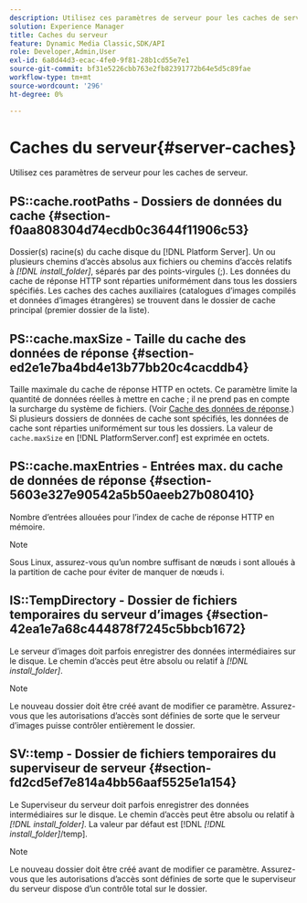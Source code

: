 ```yaml
---
description: Utilisez ces paramètres de serveur pour les caches de serveur.
solution: Experience Manager
title: Caches du serveur
feature: Dynamic Media Classic,SDK/API
role: Developer,Admin,User
exl-id: 6a8d44d3-ecac-4fe0-9f81-28b1cd55e7e1
source-git-commit: bf31e5226cbb763e2fb82391772b64e5d5c89fae
workflow-type: tm+mt
source-wordcount: '296'
ht-degree: 0%

---
```


# Caches du serveur{#server-caches}

Utilisez ces paramètres de serveur pour les caches de serveur.

## PS::cache.rootPaths - Dossiers de données du cache {#section-f0aa808304d74ecdb0c3644f11906c53}

Dossier(s) racine(s) du cache disque du [!DNL Platform Server]. Un ou plusieurs chemins d’accès absolus aux fichiers ou chemins d’accès relatifs à *[!DNL install_folder]*, séparés par des points-virgules (;). Les données du cache de réponse HTTP sont réparties uniformément dans tous les dossiers spécifiés. Les caches des caches auxiliaires (catalogues d’images compilés et données d’images étrangères) se trouvent dans le dossier de cache principal (premier dossier de la liste).

## PS::cache.maxSize - Taille du cache des données de réponse {#section-ed2e1e7ba4bd4e13b77bb20c4cacddb4}

Taille maximale du cache de réponse HTTP en octets. Ce paramètre limite la quantité de données réelles à mettre en cache ; il ne prend pas en compte la surcharge du système de fichiers. (Voir [Cache des données de réponse](../../../../is-api/image-serving-api-ref/c-configuration-and-administration/c-data-caches/c-response-data-cache.md#concept-81ea996c242441f2a69f7e9d9b3a29ca).) Si plusieurs dossiers de données de cache sont spécifiés, les données de cache sont réparties uniformément sur tous les dossiers. La valeur de `cache.maxSize` en [!DNL PlatformServer.conf] est exprimée en octets.

## PS::cache.maxEntries - Entrées max. du cache de données de réponse {#section-5603e327e90542a5b50aeeb27b080410}

Nombre d’entrées allouées pour l’index de cache de réponse HTTP en mémoire.

>[!NOTE]
>
>Sous Linux, assurez-vous qu’un nombre suffisant de nœuds i sont alloués à la partition de cache pour éviter de manquer de nœuds i.

## IS::TempDirectory - Dossier de fichiers temporaires du serveur d’images {#section-42ea1e7a68c444878f7245c5bbcb1672}

Le serveur d’images doit parfois enregistrer des données intermédiaires sur le disque. Le chemin d’accès peut être absolu ou relatif à *[!DNL install_folder]*.

>[!NOTE]
>
>Le nouveau dossier doit être créé avant de modifier ce paramètre. Assurez-vous que les autorisations d’accès sont définies de sorte que le serveur d’images puisse contrôler entièrement le dossier.

## SV::temp - Dossier de fichiers temporaires du superviseur de serveur {#section-fd2cd5ef7e814a4bb56aaf5525e1a154}

Le Superviseur du serveur doit parfois enregistrer des données intermédiaires sur le disque. Le chemin d’accès peut être absolu ou relatif à *[!DNL install_folder]*. La valeur par défaut est [!DNL *[!DNL install_folder]*/temp].

>[!NOTE]
>
>Le nouveau dossier doit être créé avant de modifier ce paramètre. Assurez-vous que les autorisations d’accès sont définies de sorte que le superviseur du serveur dispose d’un contrôle total sur le dossier.
